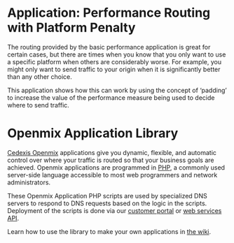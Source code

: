 # Application: **Performance Routing with Platform Penalty**

The routing provided by the basic performance application is great for certain cases, but there are times when you know that you only want to use a specific platform when others are considerably worse. For example, you might only want to send traffic to your origin when it is significantly better than any other choice.  

This application shows how this can work by using the concept of ‘padding’ to increase the value of the performance measure being used to decide where to send traffic.

# Openmix Application Library

[Cedexis Openmix](http://www.cedexis.com/products/openmix.html) applications
give you dynamic, flexible, and automatic control over where your traffic is
routed so that your business goals are achieved. Openmix applications are
programmed in [PHP](http://www.php.net), a commonly used server-side language
accessible to most web programmers and network administrators.

These Openmix Application PHP scripts are used by specialized DNS servers to respond to DNS requests based on the logic in the scripts. Deployment of the scripts is done via our [customer portal](https://portal.cedexis.com/) or [web services API](https://github.com/cedexis/webservices/wiki).

Learn how to use the library to make your own applications in
[the wiki](https://github.com/cedexis/openmixapplib/wiki).

